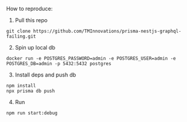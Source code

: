 How to reproduce:

1. Pull this repo

```
git clone https://github.com/TMInnovations/prisma-nestjs-graphql-failing.git
```

2. Spin up local db

```
docker run -e POSTGRES_PASSWORD=admin -e POSTGRES_USER=admin -e POSTGRES_DB=admin -p 5432:5432 postgres
```

3. Install deps and push db

```
npm install
npx prisma db push
```

4. Run

```
npm run start:debug
```
